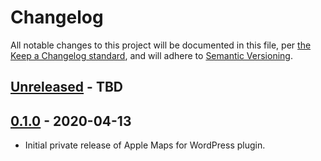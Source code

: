 # Changelog

All notable changes to this project will be documented in this file, per [the Keep a Changelog standard](http://keepachangelog.com/), and will adhere to [Semantic Versioning](https://semver.org/spec/v2.0.0.html).

## [Unreleased] - TBD

## [0.1.0] - 2020-04-13
- Initial private release of Apple Maps for WordPress plugin.

[Unreleased]: https://github.com/10up/apple-maps-wordpress/compare/master...develop
[1.0.0]: https://github.com/10up/apple-maps-wordpress/compare/0.1.0...1.0.0
[0.1.0]: https://github.com/10up/apple-maps-wordpress/releases/tag/0.1.0
